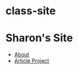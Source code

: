 # class-site
<!doctype html>
<html>
  <head>
    <title>Sharon's Class Site</title>
  </head>

  <body>
    <h1>Sharon's Site</h1>
    <ul>
      <li><a href="about.html">About</a></li>
      <li><a href="article/index.html">Article Project</a></li>
  </body>
<html>
